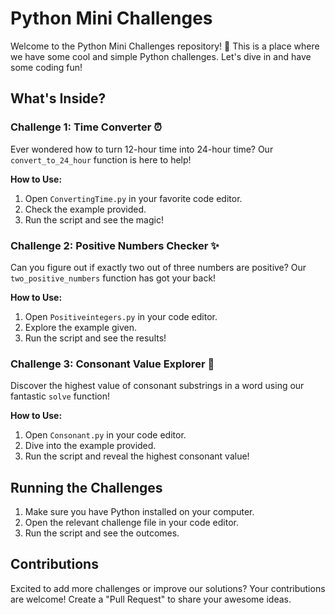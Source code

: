 # Python Mini Challenges

Welcome to the Python Mini Challenges repository! 🚀 This is a place where we have some cool and simple Python challenges. Let's dive in and have some coding fun!
## What's Inside?

### Challenge 1: Time Converter ⏰

Ever wondered how to turn 12-hour time into 24-hour time? Our `convert_to_24_hour` function is here to help!

**How to Use:**
1. Open `ConvertingTime.py` in your favorite code editor.
2. Check the example provided.
3. Run the script and see the magic!

### Challenge 2: Positive Numbers Checker ✨

Can you figure out if exactly two out of three numbers are positive? Our `two_positive_numbers` function has got your back!

**How to Use:**
1. Open `Positiveintegers.py` in your code editor.
2. Explore the example given.
3. Run the script and see the results!

### Challenge 3: Consonant Value Explorer 🌟

Discover the highest value of consonant substrings in a word using our fantastic `solve` function!

**How to Use:**
1. Open `Consonant.py` in your code editor.
2. Dive into the example provided.
3. Run the script and reveal the highest consonant value!

## Running the Challenges

1. Make sure you have Python installed on your computer.
2. Open the relevant challenge file in your code editor.
3. Run the script and see the outcomes.

## Contributions

Excited to add more challenges or improve our solutions? Your contributions are welcome! Create a "Pull Request" to share your awesome ideas.

